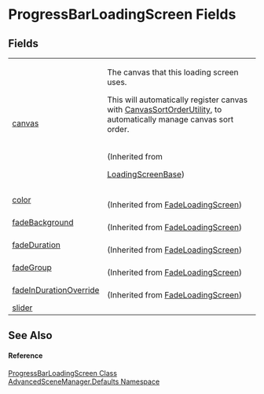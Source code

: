 # ProgressBarLoadingScreen Fields




## Fields
<table>
<tr>
<td><a href="F_AdvancedSceneManager_Loading_LoadingScreenBase_canvas">canvas</a></td>
<td><p>The canvas that this loading screen uses.</p><p>

This will automatically register canvas with <a href="T_AdvancedSceneManager_Utility_CanvasSortOrderUtility">CanvasSortOrderUtility</a>, to automatically manage canvas sort order.</p><br />(Inherited from <a href="T_AdvancedSceneManager_Loading_LoadingScreenBase">

LoadingScreenBase</a>)</td></tr>
<tr>
<td><a href="F_AdvancedSceneManager_Defaults_FadeLoadingScreen_color">color</a></td>
<td><br />(Inherited from <a href="T_AdvancedSceneManager_Defaults_FadeLoadingScreen">FadeLoadingScreen</a>)</td></tr>
<tr>
<td><a href="F_AdvancedSceneManager_Defaults_FadeLoadingScreen_fadeBackground">fadeBackground</a></td>
<td><br />(Inherited from <a href="T_AdvancedSceneManager_Defaults_FadeLoadingScreen">FadeLoadingScreen</a>)</td></tr>
<tr>
<td><a href="F_AdvancedSceneManager_Defaults_FadeLoadingScreen_fadeDuration">fadeDuration</a></td>
<td><br />(Inherited from <a href="T_AdvancedSceneManager_Defaults_FadeLoadingScreen">FadeLoadingScreen</a>)</td></tr>
<tr>
<td><a href="F_AdvancedSceneManager_Defaults_FadeLoadingScreen_fadeGroup">fadeGroup</a></td>
<td><br />(Inherited from <a href="T_AdvancedSceneManager_Defaults_FadeLoadingScreen">FadeLoadingScreen</a>)</td></tr>
<tr>
<td><a href="F_AdvancedSceneManager_Defaults_FadeLoadingScreen_fadeInDurationOverride">fadeInDurationOverride</a></td>
<td><br />(Inherited from <a href="T_AdvancedSceneManager_Defaults_FadeLoadingScreen">FadeLoadingScreen</a>)</td></tr>
<tr>
<td><a href="F_AdvancedSceneManager_Defaults_ProgressBarLoadingScreen_slider">slider</a></td>
<td> </td></tr>
</table>

## See Also


#### Reference
<a href="T_AdvancedSceneManager_Defaults_ProgressBarLoadingScreen">ProgressBarLoadingScreen Class</a>  
<a href="N_AdvancedSceneManager_Defaults">AdvancedSceneManager.Defaults Namespace</a>  
